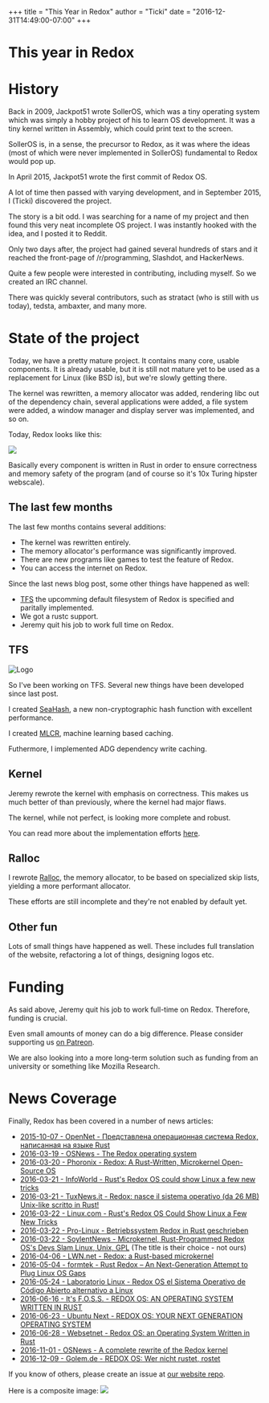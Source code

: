 +++
title = "This Year in Redox"
author = "Ticki"
date = "2016-12-31T14:49:00-07:00"
+++

# This year in Redox

# History

Back in 2009, Jackpot51 wrote SollerOS, which was a tiny operating system which was simply a hobby project of his to learn OS development. It was a tiny kernel written in Assembly, which could print text to the screen.

SollerOS is, in a sense, the precursor to Redox, as it was where the ideas (most of which were never implemented in SollerOS) fundamental to Redox would pop up.

In April 2015, Jackpot51 wrote the first commit of Redox OS.

A lot of time then passed with varying development, and in September 2015, I (Ticki) discovered the project.

The story is a bit odd. I was searching for a name of my project and then found this very neat incomplete OS project. I was instantly hooked with the idea, and I posted it to Reddit.

Only two days after, the project had gained several hundreds of stars and it reached the front-page of /r/programming, Slashdot, and HackerNews.

Quite a few people were interested in contributing, including myself. So we created an IRC channel.

There was quickly several contributors, such as stratact (who is still with us today), tedsta, ambaxter, and many more.

# State of the project

Today, we have a pretty mature project. It contains many core, usable components. It is already usable, but it is still not mature yet to be used as a replacement for Linux (like BSD is), but we're slowly getting there.

The kernel was rewritten, a memory allocator was added, rendering libc out of the dependency chain, several applications were added, a file system were added, a window manager and display server was implemented, and so on.

Today, Redox looks like this:

<a href="https://redox-os.org/img/screenshot.png"><img class="img-responsive" src="https://redox-os.org/img/screenshot.png"/></a>

Basically every component is written in Rust in order to ensure correctness and memory safety of the program (and of course so it's 10x Turing hipster webscale).

## The last few months

The last few months contains several additions:

- The kernel was rewritten entirely.
- The memory allocator's performance was significantly improved.
- There are new programs like games to test the feature of Redox.
- You can access the internet on Redox.

Since the last news blog post, some other things have happened as well:

- [TFS](https://github.com/ticki/tfs) the upcomming default filesystem of Redox is specified and paritally implemented.
- We got a rustc support.
- Jeremy quit his job to work full time on Redox.

## TFS

![Logo](https://rawgit.com/ticki/tfs/master/icon.svg)

So I've been working on TFS. Several new things have been developed since last post.

I created [SeaHash](https://github.com/ticki/tfs/tree/master/seahash), a new non-cryptographic hash function with excellent performance.

I created [MLCR](https://github.com/ticki/tfs/tree/master/mlcr), machine learning based caching.

Futhermore, I implemented ADG dependency write caching.

## Kernel

Jeremy rewrote the kernel with emphasis on correctness. This makes us much better of than previously, where the kernel had major flaws.

The kernel, while not perfect, is looking more complete and robust.

You can read more about the implementation efforts [here](https://redox-os.org/news/this-summer-in-redox-15/).

## Ralloc

I rewrote [Ralloc](https://github.com/redox-os/ralloc/tree/skiplist), the memory allocator, to be based on specialized skip lists, yielding a more performant allocator.

These efforts are still incomplete and they're not enabled by default yet.

## Other fun

Lots of small things have happened as well. These includes full translation of the website, refactoring a lot of things, designing logos etc.

# Funding

As said above, Jeremy quit his job to work full-time on Redox. Therefore, funding is crucial.

Even small amounts of money can do a big difference. Please consider supporting us [on Patreon](https://www.patreon.com/redox_os).

We are also looking into a more long-term solution such as funding from an university or something like Mozilla Research.

# News Coverage

Finally, Redox has been covered in a number of news articles:

- [2015-10-07 - OpenNet - Представлена операционная система Redox, написанная на языке Rust](https://www.opennet.ru/opennews/art.shtml?num=43105)
- [2016-03-19 - OSNews - The Redox operating system](http://www.osnews.com/story/29131/The_Redox_operating_system)
- [2016-03-20 - Phoronix - Redox: A Rust-Written, Microkernel Open-Source OS](https://www.phoronix.com/scan.php?page=news_item&px=Redos-OS-Intro)
- [2016-03-21 - InfoWorld - Rust's Redox OS could show Linux a few new tricks](http://www.infoworld.com/article/3046100/open-source-tools/rusts-redox-os-could-show-linux-a-few-new-tricks.html)
- [2016-03-21 - TuxNews.it - Redox: nasce il sistema operativo (da 26 MB) Unix-like scritto in Rust!](http://tuxnews.it/redox-nasce-il-sistema-operativo-da-26-mb-unix-like-scritto-in-rust/)
- [2016-03-22 - Linux.com - Rust's Redox OS Could Show Linux a Few New Tricks](https://www.linux.com/news/rusts-redox-os-could-show-linux-few-new-tricks)
- [2016-03-22 - Pro-Linux - Betriebssystem Redox in Rust geschrieben](http://www.pro-linux.de/news/1/23383/betriebssystem-redox-in-rust-geschrieben.html)
- [2016-03-22 - SoylentNews - Microkernel, Rust-Programmed Redox OS's Devs Slam Linux, Unix, GPL](https://soylentnews.org/article.pl?sid=16/03/22/0116231) (The title is their choice - not ours)
- [2016-04-06 - LWN.net - Redox: a Rust-based microkernel](https://lwn.net/Articles/682591/)
- [2016-05-04 - formtek - Rust Redox – An Next-Generation Attempt to Plug Linux OS Gaps](http://formtek.com/blog/operating-systems-rust-redox-an-next-generation-attempt-to-plug-linux-os-gaps/)
- [2016-05-24 - Laboratorio Linux - Redox OS el Sistema Operativo de Código Abierto alternativo a Linux](http://laboratoriolinux.es/index.php/-noticias-mundo-linux-/distribuciones/16043-redox-os-el-sistema-operativo-de-codigo-abierto-alternativo-a-linux.html)
- [2016-06-16 - It's F.O.S.S. - REDOX OS: AN OPERATING SYSTEM WRITTEN IN RUST](https://itsfoss.com/redox-os-an-operating-system-written-in-rust/)
- [2016-06-23 - Ubuntu Next - REDOX OS: YOUR NEXT GENERATION OPERATING SYSTEM](http://ubuntunext.com/2016/06/23/redox-os-your-next-generation-operating-system)
- [2016-06-28 - Websetnet - Redox OS: an Operating System Written in Rust](https://websetnet.com/redox-os-operating-system-written-rust/)
- [2016-11-01 - OSNews - A complete rewrite of the Redox kernel](http://www.osnews.com/story/29463/A_complete_rewrite_of_the_Redox_kernel)
- [2016-12-09 - Golem.de - REDOX OS: Wer nicht rustet, rostet](http://www.golem.de/news/redox-os-wer-nicht-rustet-rostet-1612-124867.html)

If you know of others, please create an issue at [our website repo](https://github.com/redox-os/website).

Here is a composite image:
<a href="http://i.imgur.com/dwNevsk.jpg"><img class="img-responsive" src="http://i.imgur.com/dwNevsk.jpg"/></a>
